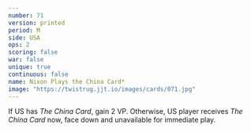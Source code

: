 ```yaml
---
number: 71
version: printed
period: M
side: USA
ops: 2
scoring: false
war: false
unique: true
continuous: false
name: Nixon Plays the China Card*
image: "https://twistrug.jjt.io/images/cards/071.jpg"
---
```

If US has *The China Card*, gain 2 VP. Otherwise, US player receives *The China Card* now, face down and unavailable for immediate play.
